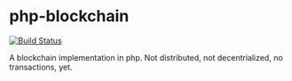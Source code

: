 # php-blockchain

[![Build Status](https://travis-ci.org/mario-seidel/php-blockchain.svg?branch=master)](https://travis-ci.org/mario-seidel/php-blockchain)

A blockchain implementation in php. Not distributed, not decentrialized, no transactions, yet.
